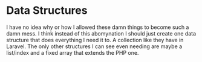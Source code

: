 # Data Structures

I have no idea why or how I allowed these damn
things to become such a damn mess. I think instead 
of this abomynation I should just create one data 
structure that does everything I need it to. A collection
like they have in Laravel. The only other structures I 
can see even needing are maybe a list/index and a 
fixed array that extends the PHP one. 